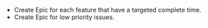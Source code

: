 - Create Epic for each feature that have a targeted complete time.
- Create Epic for low priority issues.
